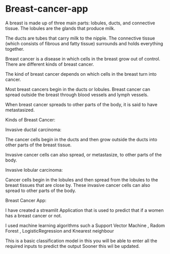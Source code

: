 # Breast-cancer-app


A breast is made up of three main parts: lobules, ducts, and connective tissue. The lobules are the glands that produce milk.

The ducts are tubes that carry milk to the nipple. The connective tissue (which consists of fibrous and fatty tissue) surrounds and holds everything together.

Breast cancer is a disease in which cells in the breast grow out of control. There are different kinds of breast cancer.

The kind of breast cancer depends on which cells in the breast turn into cancer.

Most breast cancers begin in the ducts or lobules. Breast cancer can spread outside the breast through blood vessels and lymph vessels.

When breast cancer spreads to other parts of the body, it is said to have metastasized.

Kinds of Breast Cancer:

Invasive ductal carcinoma:

The cancer cells begin in the ducts and then grow outside the ducts into other parts of the breast tissue.

Invasive cancer cells can also spread, or metastasize, to other parts of the body.

Invasive lobular carcinoma:

Cancer cells begin in the lobules and then spread from the lobules to the breast tissues that are close by. These invasive cancer cells can also spread to other parts of the body.

Breast Cancer App:

I have created a streamlit Application that is used to predict that if a women has a breast cancer or not.

I used machine learning algorithms such a Support Vector Machine , Radom Forest , LogisticRegression and Knearest neighbour

This is a basic classification model in this you will be able to enter all the required inputs to predict the output Sooner this wil be updated.
